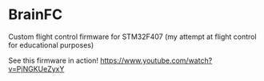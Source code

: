 # BrainFC
Custom flight control firmware for STM32F407 (my attempt at flight control for educational purposes)

See this firmware in action!
https://www.youtube.com/watch?v=PjNGKUeZyxY
